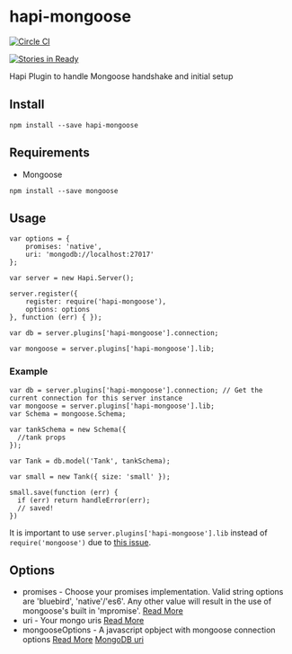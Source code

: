 # hapi-mongoose
[![Circle CI](https://img.shields.io/circleci/project/asilluron/hapi-mongoose/master.svg?style=flat-square)](https://circleci.com/gh/asilluron/hapi-mongoose/tree/master)

[![Stories in Ready](https://badge.waffle.io/asilluron/hapi-mongoose.svg?label=ready&title=Ready&style=flat-square)](http://waffle.io/asilluron/hapi-mongoose)

Hapi Plugin to handle Mongoose handshake and initial setup
## Install
```
npm install --save hapi-mongoose
```
## Requirements
* Mongoose
```
npm install --save mongoose
```

## Usage
```
var options = {
    promises: 'native',
    uri: 'mongodb://localhost:27017'
};

var server = new Hapi.Server();

server.register({
    register: require('hapi-mongoose'),
    options: options
}, function (err) { });

var db = server.plugins['hapi-mongoose'].connection;

var mongoose = server.plugins['hapi-mongoose'].lib;
```

### Example
```
var db = server.plugins['hapi-mongoose'].connection; // Get the current connection for this server instance
var mongoose = server.plugins['hapi-mongoose'].lib;
var Schema = mongoose.Schema;

var tankSchema = new Schema({
  //tank props
});

var Tank = db.model('Tank', tankSchema);

var small = new Tank({ size: 'small' });

small.save(function (err) {
  if (err) return handleError(err);
  // saved!
})

```



It is important to use ```server.plugins['hapi-mongoose'].lib``` instead of ```require('mongoose')``` due to [this issue](https://github.com/Automattic/mongoose/issues/2669).

## Options
* promises - Choose your promises implementation. Valid string options are 'bluebird', 'native'/'es6'. Any other value will result in the use of mongoose's built in 'mpromise'. [Read More](http://mongoosejs.com/docs/promises.html)
* uri - Your mongo uris [Read More](http://mongoosejs.com/docs/connections.html)
* mongooseOptions - A javascript opbject with mongoose connection options [Read More](http://mongoosejs.com/docs/connections.html#options)
[MongoDB uri](https://docs.mongodb.org/v3.0/reference/connection-string/)
